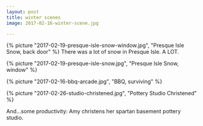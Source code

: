 ```yaml
---
layout: post
title: winter scenes
image: 2017-02-16-winter-scene.jpg

---
```



<!--more-->

{% picture "2017-02-19-presque-isle-snow-window.jpg", "Presque Isle Snow, back door"  %}
There was a lot of snow in Presque Isle. A LOT.  

{% picture "2017-02-19-presque-isle-snow.jpg", "Presque Isle Snow, window"  %}

{% picture "2017-02-16-bbq-arcade.jpg", "BBQ, surviving"  %}

{% picture "2017-02-26-studio-christened.jpg", "Pottery Studio Christened"  %}  

And...some productivity: Amy christens her spartan basement pottery studio.
